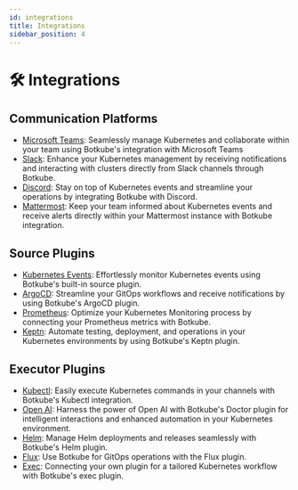 ```yaml
---
id: integrations
title: Integrations
sidebar_position: 4
---
```


# 🛠 Integrations

## Communication Platforms

- [Microsoft Teams](https://botkube.io/integration/teams): Seamlessly manage Kubernetes and collaborate within your team using Botkube's integration with Microsoft Teams
- [Slack](https://botkube.io/integration/slack): Enhance your Kubernetes management by receiving notifications and interacting with clusters directly from Slack channels through Botkube.
- [Discord](https://botkube.io/integration/discord): Stay on top of Kubernetes events and streamline your operations by integrating Botkube with Discord.
- [Mattermost](https://botkube.io/integration/mattermost): Keep your team informed about Kubernetes events and receive alerts directly within your Mattermost instance with Botkube integration.

## Source Plugins

- [Kubernetes Events](https://botkube.io/learn/how-botkube-makes-monitoring-kubernetes-easy): Effortlessly monitor Kubernetes events using Botkube's built-in source plugin.
- [ArgoCD](https://botkube.io/integration/argo-cd-botkube-kubernetes-integration): Streamline your GitOps workflows and receive notifications by using Botkube's ArgoCD plugin.
- [Prometheus](https://botkube.io/integration/prometheus): Optimize your Kubernetes Monitoring process by connecting your Prometheus metrics with Botkube.
- [Keptn](https://botkube.io/integration/keptn): Automate testing, deployment, and operations in your Kubernetes environments by using Botkube's Keptn plugin.

## Executor Plugins

- [Kubectl](https://docs.botkube.io/usage/executor/kubectl): Easily execute Kubernetes commands in your channels with Botkube's Kubectl integration.
- [Open AI](https://botkube.io/integration/chatgpt-botkube-kubernetes-integration): Harness the power of Open AI with Botkube's Doctor plugin for intelligent interactions and enhanced automation in your Kubernetes environment.
- [Helm](https://botkube.io/integration/helm): Manage Helm deployments and releases seamlessly with Botkube's Helm plugin.
- [Flux](https://botkube.io/integration/botkube-flux-kubernetes-integration): Use Botkube for GitOps operations with the Flux plugin.
- [Exec](https://botkube.io/integration/custom-executor-plugin): Connecting your own plugin for a tailored Kubernetes workflow with Botkube's exec plugin.
